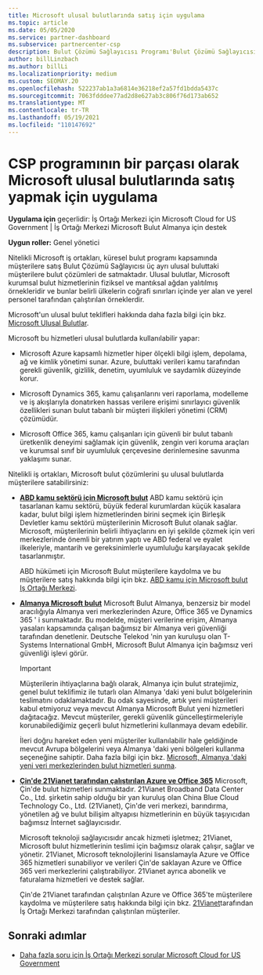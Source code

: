 ```yaml
---
title: Microsoft ulusal bulutlarında satış için uygulama
ms.topic: article
ms.date: 05/05/2020
ms.service: partner-dashboard
ms.subservice: partnercenter-csp
description: Bulut Çözümü Sağlayıcısı Programı'Bulut Çözümü Sağlayıcısı Microsoft iş ortaklarının desteklenen ulusal bulutlara kayıtlı müşterilere nasıl satışlar satıp satamıyoruz?
author: billLinzbach
ms.author: billLi
ms.localizationpriority: medium
ms.custom: SEOMAY.20
ms.openlocfilehash: 522237ab1a3a6814e36218ef2a57fd1bdda5437c
ms.sourcegitcommit: 7063fdddee77ad2d8e627ab3c806f76d173ab652
ms.translationtype: MT
ms.contentlocale: tr-TR
ms.lasthandoff: 05/19/2021
ms.locfileid: "110147692"
---
```

# <a name="apply-to-sell-in-microsoft-national-clouds-as-part-of-the-csp-program"></a>CSP programının bir parçası olarak Microsoft ulusal bulutlarında satış yapmak için uygulama

**Uygulama için** geçerlidir: İş Ortağı Merkezi için Microsoft Cloud for US Government | İş Ortağı Merkezi Microsoft Bulut Almanya için destek

**Uygun roller:** Genel yönetici

Nitelikli Microsoft iş ortakları, küresel bulut programı kapsamında müşterilere satış Bulut Çözümü Sağlayıcısı üç ayrı ulusal buluttaki müşterilere bulut çözümleri de satmaktadır. Ulusal bulutlar, Microsoft kurumsal bulut hizmetlerinin fiziksel ve mantıksal ağdan yalıtılmış örnekleridir ve bunlar belirli ülkelerin coğrafi sınırları içinde yer alan ve yerel personel tarafından çalıştırılan örneklerdir.

Microsoft'un ulusal bulut teklifleri hakkında daha fazla bilgi için bkz. [Microsoft Ulusal Bulutlar](https://www.microsoft.com/trustcenter/cloudservices/nationalcloud).

Microsoft bu hizmetleri ulusal bulutlarda kullanılabilir yapar:

-   Microsoft Azure kapsamlı hizmetler hiper ölçekli bilgi işlem, depolama, ağ ve kimlik yönetimi sunar. Azure, buluttaki verileri kamu tarafından gerekli güvenlik, gizlilik, denetim, uyumluluk ve saydamlık düzeyinde korur.

-   Microsoft Dynamics 365, kamu çalışanlarını veri raporlama, modelleme ve iş akışlarıyla donatırken hassas verilere erişimi sınırlayıcı güvenlik özellikleri sunan bulut tabanlı bir müşteri ilişkileri yönetimi (CRM) çözümüdür.

-   Microsoft Office 365, kamu çalışanları için güvenli bir bulut tabanlı üretkenlik deneyimi sağlamak için güvenlik, zengin veri koruma araçları ve kurumsal sınıf bir uyumluluk çerçevesine derinlemesine savunma yaklaşımı sunar.

Nitelikli iş ortakları, Microsoft bulut çözümlerini şu ulusal bulutlarda müşterilere satabilirsiniz:

-   [**ABD kamu sektörü için Microsoft bulut**](https://www.microsoft.com/trustcenter/cloudservices/nationalcloud#Microsoft_Cloud_for_US) ABD kamu sektörü için tasarlanan kamu sektörü, büyük federal kurumlardan küçük kasalara kadar, bulut bilgi işlem hizmetlerinden birini seçmek için Birleşik Devletler kamu sektörü müşterilerinin Microsoft Bulut olanak sağlar. Microsoft, müşterilerinin belirli ihtiyaçlarını en iyi şekilde çözmek için veri merkezlerinde önemli bir yatırım yaptı ve ABD federal ve eyalet ilkeleriyle, mantarih ve gereksinimlerle uyumluluğu karşılayacak şekilde tasarlanmıştır. 

    ABD hükümeti için Microsoft Bulut müşterilere kaydolma ve bu müşterilere satış hakkında bilgi için bkz. [ABD kamu için Microsoft bulut Iş Ortağı Merkezi](partner-center-for-microsoft-us-govt-cloud.md).

-   [**Almanya Microsoft bulut**](https://www.microsoft.com/trustcenter/cloudservices/nationalcloud#Microsoft_Cloud_Germany) Microsoft Bulut Almanya, benzersiz bir model aracılığıyla Almanya veri merkezlerinden Azure, Office 365 ve Dynamics 365 ' i sunmaktadır. Bu modelde, müşteri verilerine erişim, Almanya yasaları kapsamında çalışan bağımsız bir Almanya veri güvenliği tarafından denetlenir. Deutsche Telekod 'nin yan kuruluşu olan T-Systems International GmbH, Microsoft Bulut Almanya için bağımsız veri güvenliği işlevi görür.

    > [!IMPORTANT]  
    > Müşterilerin ihtiyaçlarına bağlı olarak, Almanya için bulut stratejimiz, genel bulut teklifimiz ile tutarlı olan Almanya 'daki yeni bulut bölgelerinin teslimatını odaklamaktadır. Bu odak sayesinde, artık yeni müşterileri kabul etmiyoruz veya mevcut Almanya Microsoft Bulut yeni hizmetleri dağıtacağız. Mevcut müşteriler, gerekli güvenlik güncelleştirmeleriyle korunabilediğimiz geçerli bulut hizmetlerini kullanmaya devam edebilir.
    >  
    > İleri doğru hareket eden yeni müşteriler kullanılabilir hale geldiğinde mevcut Avrupa bölgelerini veya Almanya 'daki yeni bölgeleri kullanma seçeneğine sahiptir. Daha fazla bilgi için bkz. [Microsoft, Almanya 'daki yeni veri merkezlerinden bulut hizmetleri sunma](https://news.microsoft.com/europe/2018/08/31/microsoft-to-deliver-cloud-services-from-new-datacentres-in-germany-in-2019-to-meet-evolving-customer-needs/).

    
-   [**Çin'de 21Vianet tarafından çalıştırılan Azure ve Office 365**](https://www.microsoft.com/trustcenter/cloudservices/nationalcloud#Microsoft_Cloud_for_China) Microsoft, Çin'de bulut hizmetleri sunmaktadır. 21Vianet Broadband Data Center Co., Ltd. şirketin sahip olduğu bir yan kuruluş olan China Blue Cloud Technology Co., Ltd. (21Vianet), Çin'de veri merkezi, barındırma, yönetilen ağ ve bulut bilişim altyapısı hizmetlerinin en büyük taşıyıcıdan bağımsız İnternet sağlayıcısıdır. 

    Microsoft teknoloji sağlayıcısıdır ancak hizmeti işletmez; 21Vianet, Microsoft bulut hizmetlerinin teslimi için bağımsız olarak çalışır, sağlar ve yönetir. 21Vianet, Microsoft teknolojilerini lisanslamayla Azure ve Office 365 hizmetleri sunabiliyor ve verileri Çin'de saklayan Azure ve Office 365 veri merkezlerini çalıştırabiliyor. 21Vianet ayrıca abonelik ve faturalama hizmetleri ve destek sağlar.

    Çin'de 21Vianet tarafından çalıştırılan Azure ve Office 365'te müşterilere kaydolma ve müşterilere satış hakkında bilgi için bkz. [21Vianet](/previous-versions/windows/it-pro/windows-home-server/ff357696(v=ws.11))tarafından İş Ortağı Merkezi tarafından çalıştırılan müşteriler.

## <a name="next-steps"></a>Sonraki adımlar

- [Daha fazla soru için İş Ortağı Merkezi sorular Microsoft Cloud for US Government](faq-for-us-govt-cloud.md)
